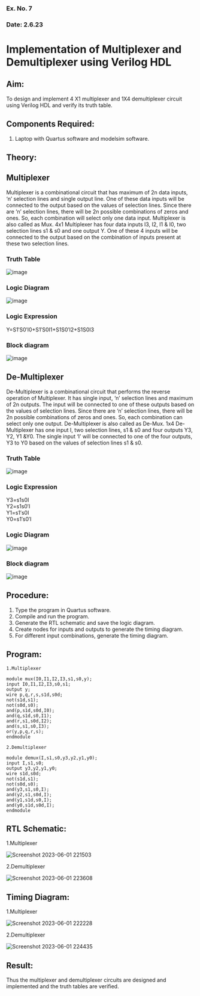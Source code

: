 ### Ex. No. 7
### Date: 2.6.23
# Implementation of Multiplexer and Demultiplexer using Verilog HDL
## Aim:
To design and implement 4 X1 multiplexer and 1X4 demultiplexer circuit using Verilog HDL and verify its truth table.
## Components Required:
1.	Laptop with Quartus software and modelsim software.
## Theory:
## Multiplexer
Multiplexer is a combinational circuit that has maximum of 2n data inputs, ‘n’ selection lines and single output line. One of these data inputs will be connected to the output based on the values of selection lines.
Since there are ‘n’ selection lines, there will be 2n possible combinations of zeros and ones. So, each combination will select only one data input. Multiplexer is also called as Mux.
4x1 Multiplexer has four data inputs I3, I2, I1 & I0, two selection lines s1 & s0 and one output Y. One of these 4 inputs will be connected to the output based on the combination of inputs present at these two selection lines.
### Truth Table
 ![image](https://github.com/rvinifa/Mux-Demux/assets/133735746/f9577a7a-4124-4704-9091-3049d150e494)

### Logic Diagram
 ![image](https://github.com/rvinifa/Mux-Demux/assets/133735746/53ea88b0-5050-4e75-a51f-36c00e53a48d)


### Logic Expression
Y=S1′S0′I0+S1′S0I1+S1S0′I2+S1S0I3

### Block diagram
 ![image](https://github.com/rvinifa/Mux-Demux/assets/133735746/01ded8bd-64b4-406a-b6b2-488bdb0fa4d1)

## De-Multiplexer
De-Multiplexer is a combinational circuit that performs the reverse operation of Multiplexer. It has single input, ‘n’ selection lines and maximum of 2n outputs. The input will be connected to one of these outputs based on the values of selection lines.
Since there are ‘n’ selection lines, there will be 2n possible combinations of zeros and ones. So, each combination can select only one output. De-Multiplexer is also called as De-Mux.
1x4 De-Multiplexer has one input I, two selection lines, s1 & s0 and four outputs Y3, Y2, Y1 &Y0. The single input ‘I’ will be connected to one of the four outputs, Y3 to Y0 based on the values of selection lines s1 & s0.
### Truth Table
 ![image](https://github.com/rvinifa/Mux-Demux/assets/133735746/79275a3c-cd13-48e0-9a6e-e4c9567ca674)

### Logic Expression
Y3=s1s0I <br>
Y2=s1s0′I <br>
Y1=s1′s0I <br>
Y0=s1′s0′I <br>


### Logic Diagram
 ![image](https://github.com/rvinifa/Mux-Demux/assets/133735746/22aa1ffd-4981-4f40-81db-07914286c010)

### Block diagram
 ![image](https://github.com/rvinifa/Mux-Demux/assets/133735746/67d61732-4541-4162-948c-e11894957dec)

## Procedure:
1.	Type the program in Quartus software.
2.	Compile and run the program.
3.	Generate the RTL schematic and save the logic diagram.
4.	Create nodes for inputs and outputs to generate the timing diagram.
5.	For different input combinations, generate the timing diagram.


## Program:
~~~
1.Multiplexer

module mux(I0,I1,I2,I3,s1,s0,y);
input I0,I1,I2,I3,s0,s1;
output y;
wire p,q,r,s,s1d,s0d;
not(s1d,s1);
not(s0d,s0);
and(p,s1d,s0d,I0);
and(q,s1d,s0,I1);
and(r,s1,s0d,I2);
and(s,s1,s0,I3);
or(y,p,q,r,s);
endmodule 

2.Demultiplexer

module demux(I,s1,s0,y3,y2,y1,y0);
input I,s1,s0;
output y3,y2,y1,y0;
wire s1d,s0d;
not(s1d,s1);
not(s0d,s0);
and(y3,s1,s0,I);
and(y2,s1,s0d,I);
and(y1,s1d,s0,I);
and(y0,s1d,s0d,I);
endmodule 
~~~





## RTL Schematic:

1.Multiplexer

![Screenshot 2023-06-01 221503](https://github.com/MOHAMEDGOWS/Mux-Demux/assets/117954463/f3b5147a-e504-4408-bf5f-7dd78fb3d411)

2.Demultiplexer

![Screenshot 2023-06-01 223608](https://github.com/MOHAMEDGOWS/Mux-Demux/assets/117954463/0420eb7f-b526-4521-876c-8194abfd5784)




## Timing Diagram:

1.Multiplexer

![Screenshot 2023-06-01 222228](https://github.com/MOHAMEDGOWS/Mux-Demux/assets/117954463/29e06f7f-211a-40e7-b3d6-81861a25fc20)

2.Demultiplexer

![Screenshot 2023-06-01 224435](https://github.com/MOHAMEDGOWS/Mux-Demux/assets/117954463/b8884636-c037-4f0e-9a42-df6638a701af)




## Result:
Thus the multiplexer and demultiplexer circuits are designed and implemented and the truth tables are verified.


